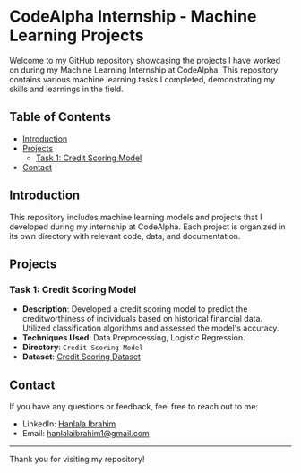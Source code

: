 # CodeAlpha Internship - Machine Learning Projects

Welcome to my GitHub repository showcasing the projects I have worked on during my Machine Learning Internship at CodeAlpha. This repository contains various machine learning tasks I completed, demonstrating my skills and learnings in the field.

## Table of Contents

- [Introduction](#introduction)
- [Projects](#projects)
  - [Task 1: Credit Scoring Model](#task-1-credit-scoring-model)
- [Contact](#contact)

## Introduction

This repository includes machine learning models and projects that I developed during my internship at CodeAlpha. Each project is organized in its own directory with relevant code, data, and documentation.

## Projects

### Task 1: Credit Scoring Model

- **Description**: Developed a credit scoring model to predict the creditworthiness of individuals based on historical financial data. Utilized classification algorithms and assessed the model's accuracy.
- **Techniques Used**: Data Preprocessing, Logistic Regression.
- **Directory**: `Credit-Scoring-Model`
- **Dataset**: [Credit Scoring Dataset](https://www.kaggle.com/datasets/kapturovalexander/bank-credit-scoring)

## Contact

If you have any questions or feedback, feel free to reach out to me:

- LinkedIn: [Hanlala Ibrahim](https://www.linkedin.com/in/hanlala-ibrahim/)
- Email: hanlalaibrahim1@gmail.com

---

Thank you for visiting my repository!
